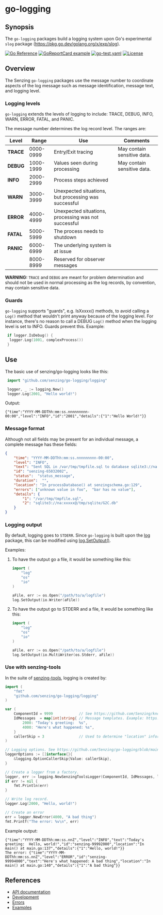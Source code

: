 # go-logging

## Synopsis

The `go-logging` packages build a logging system
upon Go's experimental `slog` package (<https://pkg.go.dev/golang.org/x/exp/slog>).

[![Go Reference](https://pkg.go.dev/badge/github.com/senzing/go-logging.svg)](https://pkg.go.dev/github.com/senzing/go-logging)
[![GoReportCard example](https://goreportcard.com/badge/github.com/senzing/go-logging)](https://goreportcard.com/report/github.com/senzing/go-logging)
[![go-test.yaml](https://github.com/Senzing/go-logging/actions/workflows/go-test.yaml/badge.svg)](https://github.com/Senzing/go-logging/actions/workflows/go-test.yaml)
[![License](https://img.shields.io/badge/License-Apache2-brightgreen.svg)](https://github.com/Senzing/go-logging/blob/main/LICENSE)

## Overview

The Senzing `go-logging` packages use the message number to coordinate aspects of the log message such as
message identification, message text, and logging level.

### Logging levels

`go-logging` extends the levels of logging to include:
TRACE, DEBUG, INFO, WARN, ERROR, FATAL, and PANIC.

The message number determines the log record level.
The ranges are:

| Level     | Range     | Use                                                   | Comments                    |
|-----------|-----------|-------------------------------------------------------|-----------------------------|
| **TRACE** | 0000-0999 | Entry/Exit tracing                                    | May contain sensitive data. |
| **DEBUG** | 1000-1999 | Values seen during processing                         | May contain sensitive data. |
| **INFO**  | 2000-2999 | Process steps achieved                                |                             |
| **WARN**  | 3000-3999 | Unexpected situations, but processing was successful  |                             |
| **ERROR** | 4000-4999 | Unexpected situations, processing was not successful  |                             |
| **FATAL** | 5000-5999 | The process needs to shutdown                         |                             |
| **PANIC** | 6000-6999 | The underlying system is at issue                     |                             |
|           | 8000-8999 | Reserved for observer messages                        |                             |

**WARNING:** `TRACE` and `DEBUG` are meant for problem determination and should not be used in normal processing
as the log records, by convention, may contain sensitive data.

### Guards

`go-logging` supports "guards",
e.g. IsXxxxx() methods,
to avoid calling a `Log()` method that
wouldn't print anyway because of the logging level.
For instance, there's no reason to call a DEBUG `Log()` method when the
logging level is set to INFO.  Guards prevent this.
Example:

```go
 if logger.IsDebug() {
  logger.Log(1001, complexProcess())
 }
```

## Use

The basic use of senzing/go-logging looks like this:

```go
 import "github.com/senzing/go-logging/logging"

 logger, _ := logging.New()
 logger.Log(2001, "Hello world!")
```

Output:

```console
{"time":"YYYY-MM-DDThh:mm:ss.nnnnnnnnn-00:00","level":"INFO","id":"2001","details":{"1":"Hello World!"}}
```

### Message format

Although not all fields may be present for an individual message,
a complete message has these fields:

```json
{
    "time": "YYYY-MM-DDThh:mm:ss.nnnnnnnnn-00:00",
    "level": "INFO",
    "text": "Sent SQL in /var/tmp/tmpfile.sql to database sqlite3://na:xxxxx@/tmp/sqlite/G2C.db",
    "id": "senzing-65032002",
    "status":  "status_message",
    "duration":  "",
    "location": "In processDatabase() at senzingschema.go:129",
    "errors": ["unknown value in foo",  "bar has no value"],
    "details": {
        "1": "/var/tmp/tmpfile.sql",
        "2": "sqlite3://na:xxxxx@/tmp/sqlite/G2C.db"
    }
}
```

### Logging output

By default, logging goes to `STDERR`.
Since `go-logging` is built upon the
[log](https://pkg.go.dev/log)
package,
this can be modified using
[log.SetOutput()](https://pkg.go.dev/log#SetOutput).

Examples:

1. To have the output go a file, it would be something like this:

    ```go
    import (
        "log"
        "os"
        "io"
    )

    aFile, err := os.Open("/path/to/a/logfile")
    log.SetOutput(io.Writer(aFile))
    ```

1. To have the output go to STDERR and a file, it would be something like this:

    ```go
    import (
        "log"
        "os"
        "io"
    )

    aFile, err := os.Open("/path/to/a/logfile")
    log.SetOutput(io.MultiWriter(os.Stderr, aFile))
    ```

### Use with senzing-tools

In the suite of
[senzing-tools](https://github.com/Senzing/senzing-tools),
logging is created by:

```go
import (
    "fmt"
    "github.com/senzing/go-logging/logging"
)

var (
    ComponentId = 9999            // See https://github.com/Senzing/knowledge-base/blob/main/lists/senzing-component-ids.md
    IdMessages  = map[int]string{ // Message templates. Example: https://github.com/Senzing/init-database/blob/main/senzingconfig/main.go
        2000: "Today's greeting:  %s",
        4000: "Here's what happened: %s",
    }
    callerSkip = 3                // Used to determine "location" information. See https://pkg.go.dev/runtime#Caller
)

// Logging options. See https://github.com/Senzing/go-logging/blob/main/logging/main.go
loggerOptions := []interface{}{
    &logging.OptionCallerSkip{Value: callerSkip},
}

// Create a logger from a factory.
logger, err := logging.NewSenzingToolsLogger(ComponentId, IdMessages, loggerOptions...)
if err != nil {
    fmt.Println(err)
}

// Write log record.
logger.Log(2000, "Hello, world!")

// Create an error
err = logger.NewError(4000, "A bad thing")
fmt.Printf("The error: %v\n", err)
```

Example output:

```console
{"time":"YYYY-MM-DDThh:mm:ss.nnZ","level":"INFO","text":"Today's greeting:  Hello, world!","id":"senzing-99992000","location":"In main() at main.go:137","details":{"1":"Hello, world!"}}
The error: {"time":"YYYY-MM-DDThh:mm:ss.nnZ","level":"ERROR","id":"senzing-99994000","text":"Here's what happened: A bad thing","location":"In main() at main.go:140","details":{"1":"A bad thing"}}
```

## References

- [API documentation](https://pkg.go.dev/github.com/senzing/go-logging)
- [Development](docs/development.md)
- [Errors](docs/errors.md)
- [Examples](docs/examples.md)
